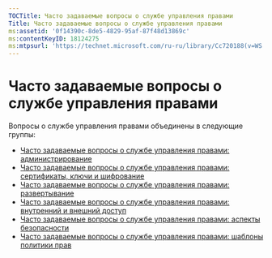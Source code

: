 ```yaml
---
TOCTitle: Часто задаваемые вопросы о службе управления правами
Title: Часто задаваемые вопросы о службе управления правами
ms:assetid: '0f14390c-8de5-4829-95af-87f48d13869c'
ms:contentKeyID: 18124275
ms:mtpsurl: 'https://technet.microsoft.com/ru-ru/library/Cc720188(v=WS.10)'
---
```


Часто задаваемые вопросы о службе управления правами
====================================================

Вопросы о службе управления правами объединены в следующие группы:

-   [Часто задаваемые вопросы о службе управления правами: администрирование](https://technet.microsoft.com/43f77336-5e62-4405-9efb-55417a402d62)
-   [Часто задаваемые вопросы о службе управления правами: сертификаты, ключи и шифрование](https://technet.microsoft.com/ad8cc088-1dea-44c2-be68-9091129f0f12)
-   [Часто задаваемые вопросы о службе управления правами: развертывание](https://technet.microsoft.com/5559ae65-77ae-4e0b-bfd8-3512409ed29b)
-   [Часто задаваемые вопросы о службе управления правами: внутренний и внешний доступ](https://technet.microsoft.com/59c2c51f-6c20-450c-a334-0e1486292074)
-   [Часто задаваемые вопросы о службе управления правами: аспекты безопасности](https://technet.microsoft.com/ff433834-79aa-481f-bd39-3393be12a26f)
-   [Часто задаваемые вопросы о службе управления правами: шаблоны политики прав](https://technet.microsoft.com/01515f08-9844-4c1a-9ab5-a5a60a901b50)
